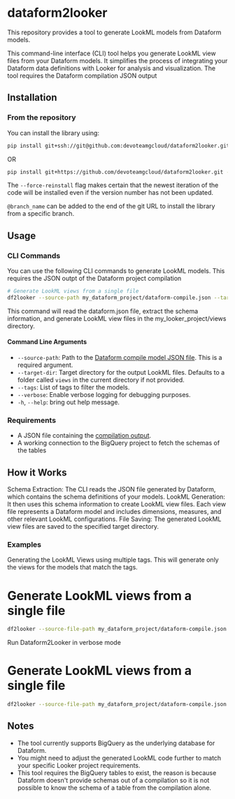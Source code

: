 # dataform2looker

This repository provides a tool to generate LookML models from Dataform models.

This command-line interface (CLI) tool helps you generate LookML view files from your Dataform models. It simplifies the process of integrating your Dataform data definitions with Looker for analysis and visualization. The tool requires the Dataform compilation JSON output

## Installation

### From the repository

You can install the library using:

```bash
pip install git+ssh://git@github.com:devoteamgcloud/dataform2looker.git --force-reinstall
```

OR

```bash
pip install git+https://github.com/devoteamgcloud/dataform2looker.git --force-reinstall
```

The `--force-reinstall` flag makes certain that the newest iteration of the code will be installed even if the version number has not been updated.

`@branch_name` can be added to the end of the git URL to install the library from a specific branch.

## Usage

### CLI Commands

You can use the following CLI commands to generate LookML models. This requires the JSON outpt of the Dataform project compilation

```bash
# Generate LookML views from a single file
df2looker --source-path my_dataform_project/dataform-compile.json --target-dir my_looker_project/views
```

This command will read the dataform.json file, extract the schema information, and generate LookML view files in the my_looker_project/views directory.

#### Command Line Arguments

- `--source-path`: Path to the [Dataform compile model JSON file](https://cloud.google.com/dataform/docs/use-dataform-cli#view_compilation_output). This is a required argument.
- `--target-dir`: Target directory for the output LookML files. Defaults to a folder called `views` in the current directory if not provided.
- `--tags`: List of tags to filter the models.
- `--verbose`: Enable verbose logging for debugging purposes.
- `-h`, `--help`: bring out help message.

### Requirements

- A JSON file containing the [compilation output](https://cloud.google.com/dataform/docs/use-dataform-cli#view_compilation_output).
- A working connection to the BigQuery project to fetch the schemas of the tables

## How it Works

Schema Extraction: The CLI reads the JSON file generated by Dataform, which contains the schema definitions of your models.
LookML Generation: It then uses this schema information to create LookML view files. Each view file represents a Dataform model and includes dimensions, measures, and other relevant LookML configurations.
File Saving: The generated LookML view files are saved to the specified target directory.

### Examples

Generating the LookML Views using multiple tags. This will generate only the views for the models that match the tags.

# Generate LookML views from a single file
```bash
df2looker --source-file-path my_dataform_project/dataform-compile.json --target-dir my_looker_project/views --tags tag_1 tag_2
```

Run Dataform2Looker in verbose mode

# Generate LookML views from a single file
```bash
df2looker --source-file-path my_dataform_project/dataform-compile.json --verbose
```

## Notes

- The tool currently supports BigQuery as the underlying database for Dataform.
- You might need to adjust the generated LookML code further to match your specific Looker project requirements.
- This tool requires the BigQuery tables to exist, the reason is because Dataform doesn't provide schemas out of a compilation so it is not possible to know the schema of a table from the compilation alone.
